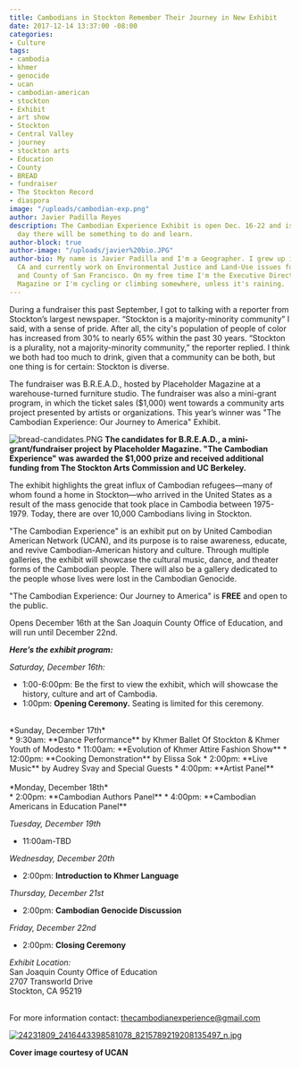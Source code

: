 ```yaml
---
title: Cambodians in Stockton Remember Their Journey in New Exhibit
date: 2017-12-14 13:37:00 -08:00
categories:
- Culture
tags:
- cambodia
- khmer
- genocide
- ucan
- cambodian-american
- stockton
- Exhibit
- art show
- Stockton
- Central Valley
- journey
- stockton arts
- Education
- County
- BREAD
- fundraiser
- The Stockton Record
- diaspora
image: "/uploads/cambodian-exp.png"
author: Javier Padilla Reyes
description: The Cambodian Experience Exhibit is open Dec. 16-22 and is FREE. Every
  day there will be something to do and learn.
author-block: true
author-image: "/uploads/javier%20bio.JPG"
author-bio: My name is Javier Padilla and I'm a Geographer. I grew up in Stockton,
  CA and currently work on Environmental Justice and Land-Use issues for the City
  and County of San Francisco. On my free time I'm the Executive Director of Placeholder
  Magazine or I'm cycling or climbing somewhere, unless it's raining.
---
```


During a fundraiser this past September, I got to talking with a reporter from Stockton’s largest newspaper. “Stockton is a majority-minority community” I said, with a sense of pride. After all, the city's population of people of color has increased from 30% to nearly 65% within the past 30 years. “Stockton is a plurality, not a majority-minority community,” the reporter replied. I think we both had too much to drink, given that a community can be both, but one thing is for certain: Stockton is diverse.

The fundraiser was B.R.E.A.D., hosted by Placeholder Magazine at a warehouse-turned furniture studio. The fundraiser was also a mini-grant program, in which the ticket sales ($1,000) went towards a community arts project presented by artists or organizations. This year’s winner was "The Cambodian Experience: Our Journey to America" Exhibit. 

![bread-candidates.PNG](/uploads/bread-candidates.PNG)
**The candidates for B.R.E.A.D., a mini-grant/fundraiser project by Placeholder Magazine. "The Cambodian Experience" was awarded the $1,000 prize and received additional funding from The Stockton Arts Commission and UC Berkeley.**

The exhibit highlights the great influx of Cambodian refugees—many of whom found a home in Stockton—who arrived in the United States as a result of the mass genocide that took place in Cambodia between 1975-1979. Today, there are over 10,000 Cambodians living in Stockton. 

"The Cambodian Experience" is an exhibit put on by United Cambodian American Network (UCAN), and its purpose is to raise awareness, educate, and revive Cambodian-American history and culture. Through multiple galleries, the exhibit will showcase the cultural music, dance, and theater forms of the Cambodian people. There will also be a gallery dedicated to the people whose lives were lost in the Cambodian Genocide. 

"The Cambodian Experience: Our Journey to America" is **FREE** and open to the public. 

Opens December 16th at the San Joaquin County Office of Education, and will run until December 22nd. 

*__Here’s the exhibit program:__*

*Saturday, December 16th:*<br>
* 1:00-6:00pm: Be the first to view the exhibit, which will showcase the history, culture and art of Cambodia.
* 1:00pm: **Opening Ceremony.** Seating is limited for this ceremony.<br>
<br>
*Sunday, December 17th*<br>
* 9:30am: **Dance Performance** by Khmer Ballet Of Stockton & Khmer Youth of Modesto
* 11:00am: **Evolution of Khmer Attire Fashion Show**
* 12:00pm: **Cooking Demonstration** by Elissa Sok
* 2:00pm: **Live Music** by Audrey Svay and Special Guests
* 4:00pm: **Artist Panel** 
<br>
<br>
*Monday, December 18th*<br>  
* 2:00pm: **Cambodian Authors Panel**
* 4:00pm: **Cambodian Americans in Education Panel** 

*Tuesday, December 19th* 
* 11:00am-TBD

*Wednesday, December 20th*
* 2:00pm: **Introduction to Khmer Language**

*Thursday, December 21st* 
* 2:00pm: **Cambodian Genocide Discussion** 

*Friday, December 22nd* 
* 2:00pm: **Closing Ceremony**

*Exhibit Location:*<br> 
San Joaquin County Office of Education<br>
2707 Transworld Drive<br>
Stockton, CA 95219<br><br>

For more information contact: thecambodianexperience@gmail.com

[![24231809_2416443398581078_8215789219208135497_n.jpg](/uploads/24231809_2416443398581078_8215789219208135497_n.jpg)](https://www.facebook.com/TheCambodianExperience/)

**Cover image courtesy of UCAN**
